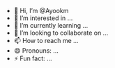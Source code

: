 - 👋 Hi, I’m @Ayookm
- 👀 I’m interested in ...
- 🌱 I’m currently learning ...
- 💞️ I’m looking to collaborate on ...
- 📫 How to reach me ...
- 😄 Pronouns: ...
- ⚡ Fun fact: ...

<!---
Ayookm/Ayookm is a ✨ special ✨ repository because its `README.md` (this file) appears on your GitHub profile.
You can click the Preview link to take a look at your changes.
--->
